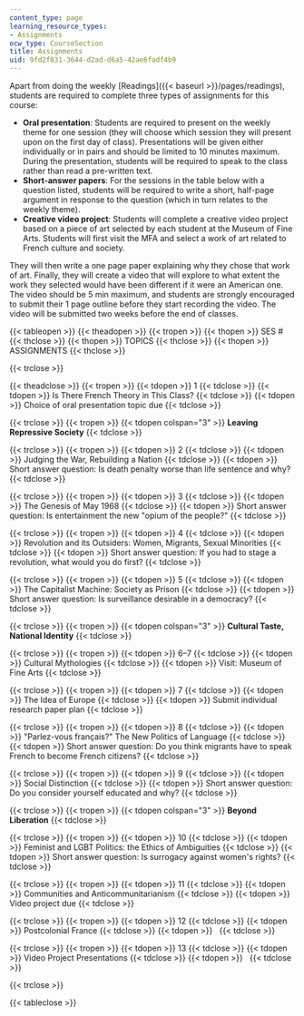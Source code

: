 ```yaml
---
content_type: page
learning_resource_types:
- Assignments
ocw_type: CourseSection
title: Assignments
uid: 9fd2f831-3644-d2ad-d6a5-42ae6fadf4b9
---
```


Apart from doing the weekly [Readings]({{< baseurl >}}/pages/readings), students are required to complete three types of assignments for this course:

*   **Oral presentation**: Students are required to present on the weekly theme for one session (they will choose which session they will present upon on the first day of class). Presentations will be given either individually or in pairs and should be limited to 10 minutes maximum. During the presentation, students will be required to speak to the class rather than read a pre-written text.
*   **Short-answer papers**: For the sessions in the table below with a question listed, students will be required to write a short, half-page argument in response to the question (which in turn relates to the weekly theme).
*   **Creative video project**: Students will complete a creative video project based on a piece of art selected by each student at the Museum of Fine Arts. Students will first visit the MFA and select a work of art related to French culture and society.

They will then write a one page paper explaining why they chose that work of art. Finally, they will create a video that will explore to what extent the work they selected would have been different if it were an American one. The video should be 5 min maximum, and students are strongly encouraged to submit their 1 page outline before they start recording the video. The video will be submitted two weeks before the end of classes.

{{< tableopen >}}
{{< theadopen >}}
{{< tropen >}}
{{< thopen >}}
SES #
{{< thclose >}}
{{< thopen >}}
TOPICS
{{< thclose >}}
{{< thopen >}}
ASSIGNMENTS
{{< thclose >}}

{{< trclose >}}

{{< theadclose >}}
{{< tropen >}}
{{< tdopen >}}
1
{{< tdclose >}}
{{< tdopen >}}
Is There French Theory in This Class?
{{< tdclose >}}
{{< tdopen >}}
Choice of oral presentation topic due
{{< tdclose >}}

{{< trclose >}}
{{< tropen >}}
{{< tdopen colspan="3" >}}
**Leaving Repressive Society**
{{< tdclose >}}

{{< trclose >}}
{{< tropen >}}
{{< tdopen >}}
2
{{< tdclose >}}
{{< tdopen >}}
Judging the War, Rebuilding a Nation
{{< tdclose >}}
{{< tdopen >}}
Short answer question: Is death penalty worse than life sentence and why?
{{< tdclose >}}

{{< trclose >}}
{{< tropen >}}
{{< tdopen >}}
3
{{< tdclose >}}
{{< tdopen >}}
The Genesis of May 1968
{{< tdclose >}}
{{< tdopen >}}
Short answer question: Is entertainment the new "opium of the people?"
{{< tdclose >}}

{{< trclose >}}
{{< tropen >}}
{{< tdopen >}}
4
{{< tdclose >}}
{{< tdopen >}}
Revolution and its Outsiders: Women, Migrants, Sexual Minorities
{{< tdclose >}}
{{< tdopen >}}
Short answer question: If you had to stage a revolution, what would you do first?
{{< tdclose >}}

{{< trclose >}}
{{< tropen >}}
{{< tdopen >}}
5
{{< tdclose >}}
{{< tdopen >}}
The Capitalist Machine: Society as Prison
{{< tdclose >}}
{{< tdopen >}}
Short answer question: Is surveillance desirable in a democracy?
{{< tdclose >}}

{{< trclose >}}
{{< tropen >}}
{{< tdopen colspan="3" >}}
**Cultural Taste, National Identity**
{{< tdclose >}}

{{< trclose >}}
{{< tropen >}}
{{< tdopen >}}
6–7
{{< tdclose >}}
{{< tdopen >}}
Cultural Mythologies
{{< tdclose >}}
{{< tdopen >}}
Visit: Museum of Fine Arts
{{< tdclose >}}

{{< trclose >}}
{{< tropen >}}
{{< tdopen >}}
7
{{< tdclose >}}
{{< tdopen >}}
The Idea of Europe
{{< tdclose >}}
{{< tdopen >}}
Submit individual research paper plan
{{< tdclose >}}

{{< trclose >}}
{{< tropen >}}
{{< tdopen >}}
8
{{< tdclose >}}
{{< tdopen >}}
"Parlez-vous français?" The New Politics of Language
{{< tdclose >}}
{{< tdopen >}}
Short answer question: Do you think migrants have to speak French to become French citizens?
{{< tdclose >}}

{{< trclose >}}
{{< tropen >}}
{{< tdopen >}}
9
{{< tdclose >}}
{{< tdopen >}}
Social Distinction
{{< tdclose >}}
{{< tdopen >}}
Short answer question: Do you consider yourself educated and why?
{{< tdclose >}}

{{< trclose >}}
{{< tropen >}}
{{< tdopen colspan="3" >}}
**Beyond Liberation**
{{< tdclose >}}

{{< trclose >}}
{{< tropen >}}
{{< tdopen >}}
10
{{< tdclose >}}
{{< tdopen >}}
Feminist and LGBT Politics: the Ethics of Ambiguities
{{< tdclose >}}
{{< tdopen >}}
Short answer question: Is surrogacy against women's rights?
{{< tdclose >}}

{{< trclose >}}
{{< tropen >}}
{{< tdopen >}}
11
{{< tdclose >}}
{{< tdopen >}}
Communities and Anticommunitarianism
{{< tdclose >}}
{{< tdopen >}}
Video project due
{{< tdclose >}}

{{< trclose >}}
{{< tropen >}}
{{< tdopen >}}
12
{{< tdclose >}}
{{< tdopen >}}
Postcolonial France
{{< tdclose >}}
{{< tdopen >}}
 
{{< tdclose >}}

{{< trclose >}}
{{< tropen >}}
{{< tdopen >}}
13
{{< tdclose >}}
{{< tdopen >}}
Video Project Presentations
{{< tdclose >}}
{{< tdopen >}}
 
{{< tdclose >}}

{{< trclose >}}

{{< tableclose >}}
